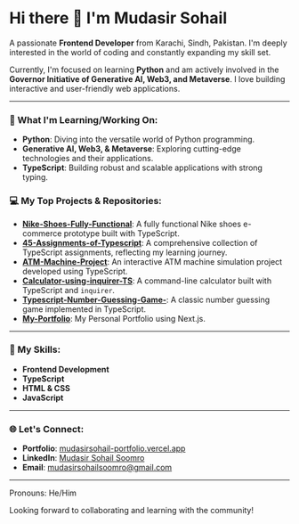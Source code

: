 # Hi there 👋 I'm Mudasir Sohail

A passionate **Frontend Developer** from Karachi, Sindh, Pakistan. I'm deeply interested in the world of coding and constantly expanding my skill set.

Currently, I'm focused on learning **Python** and am actively involved in the **Governor Initiative of Generative AI, Web3, and Metaverse**. I love building interactive and user-friendly web applications.

---

### 🚀 What I'm Learning/Working On:
* **Python**: Diving into the versatile world of Python programming.
* **Generative AI, Web3, & Metaverse**: Exploring cutting-edge technologies and their applications.
* **TypeScript**: Building robust and scalable applications with strong typing.

### 💻 My Top Projects & Repositories:
* **[Nike-Shoes-Fully-Functional](https://github.com/mudasirsohail/Nike-Shoes-Fully-Functional)**: A fully functional Nike shoes e-commerce prototype built with TypeScript.
* **[45-Assignments-of-Typescript](https://github.com/mudasirsohail/45-Assignments-of-Typescript)**: A comprehensive collection of TypeScript assignments, reflecting my learning journey.
* **[ATM-Machine-Project](https://github.com/mudasirsohail/ATM-Machine-Project)**: An interactive ATM machine simulation project developed using TypeScript.
* **[Calculator-using-inquirer-TS](https://github.com/mudasirsohail/Calculator-using-inquirer-TS)**: A command-line calculator built with TypeScript and `inquirer`.
* **[Typescript-Number-Guessing-Game-](https://github.com/mudasirsohail/Typescript-Number-Guessing-Game-)**: A classic number guessing game implemented in TypeScript.
* **[My-Portfolio](https://github.com/mudasirsohail/MyyPortfolio)**: My Personal Portfolio using Next.js.

---

### 🌱 My Skills:
* **Frontend Development**
* **TypeScript**
* **HTML & CSS**
* **JavaScript**

---

### 🌐 Let's Connect:
* **Portfolio**: [mudasirsohail-portfolio.vercel.app](https://mudasirsohail-portfolio.vercel.app/)
* **LinkedIn**: [Mudasir Sohail Soomro](https://www.linkedin.com/in/mudasir-sohail-soomro-98b399257)
* **Email**: mudasirsohailsoomro@gmail.com

---

Pronouns: He/Him

Looking forward to collaborating and learning with the community!
